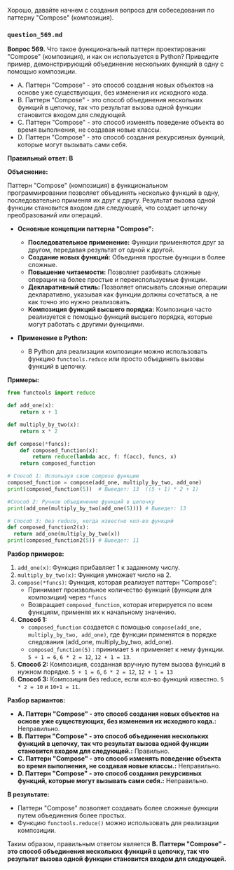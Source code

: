Хорошо, давайте начнем с создания вопроса для собеседования по паттерну "Compose" (композиция).

### `question_569.md`

**Вопрос 569.** Что такое функциональный паттерн проектирования "Compose" (композиция), и как он используется в Python? Приведите пример, демонстрирующий объединение нескольких функций в одну с помощью композиции.

-   A. Паттерн "Compose" - это способ создания новых объектов на основе уже существующих, без изменения их исходного кода.
-   B. Паттерн "Compose" - это способ объединения нескольких функций в цепочку, так что результат вызова одной функции становится входом для следующей.
-   C. Паттерн "Compose" - это способ изменять поведение объекта во время выполнения, не создавая новые классы.
-   D. Паттерн "Compose" - это способ создания рекурсивных функций, которые могут вызывать сами себя.

**Правильный ответ: B**

**Объяснение:**

Паттерн "Compose" (композиция) в функциональном программировании позволяет объединять несколько функций в одну, последовательно применяя их друг к другу. Результат вызова одной функции становится входом для следующей, что создает цепочку преобразований или операций.

*   **Основные концепции паттерна "Compose":**
    *   **Последовательное применение:** Функции применяются друг за другом, передавая результат от одной к другой.
    *   **Создание новых функций:** Объединяя простые функции в более сложные.
    *   **Повышение читаемости:** Позволяет разбивать сложные операции на более простые и переиспользуемые функции.
    *   **Декларативный стиль:** Позволяет описывать сложные операции декларативно, указывая как функции должны сочетаться, а не как точно это нужно реализовать.
    *  **Композиция функций высшего порядка:** Композиция часто реализуется с помощью функций высшего порядка, которые могут работать с другими функциями.

*   **Применение в Python:**
    *   В Python для реализации композиции можно использовать функцию `functools.reduce` или просто объединять вызовы функций в цепочку.

**Примеры:**

```python
from functools import reduce

def add_one(x):
    return x + 1

def multiply_by_two(x):
    return x * 2

def compose(*funcs):
    def composed_function(x):
        return reduce(lambda acc, f: f(acc), funcs, x)
    return composed_function

# Способ 1: Используя свою compose функцию
composed_function = compose(add_one, multiply_by_two, add_one)
print(composed_function(5))  # Выведет: 13  ((5 + 1) * 2 + 1)

#Способ 2: Ручное объединение функций в цепочку
print(add_one(multiply_by_two(add_one(5)))) # Выведет: 13

# Способ 3: без reduce, когда известно кол-во функций
def composed_function2(x):
  return add_one(multiply_by_two(x))
print(composed_function2(5)) # Выведет: 11
```

**Разбор примеров:**

1.  `add_one(x)`: Функция прибавляет 1 к заданному числу.
2.  `multiply_by_two(x)`: Функция умножает число на 2.
3.  `compose(*funcs)`: Функция, которая реализует паттерн "Compose":
    *   Принимает произвольное количество функций (функции для композиции) через `*funcs`
    *   Возвращает `composed_function`, которая итерируется по всем функциям, применяя их к начальному значению.
4.  **Способ 1:**
    *  `composed_function` создается с помощью `compose(add_one, multiply_by_two, add_one)`, где функции применятся в порядке следования (add_one, multiply_by_two, add_one).
    *  `composed_function(5)` : принимает `5` и применяет к нему функции.  `5 + 1 = 6`, `6 * 2 = 12`, `12 + 1 = 13`.
5. **Способ 2:**  Композиция, созданная вручную путем вызова функций в нужном порядке. `5 + 1 = 6`, `6 * 2 = 12`, `12 + 1 = 13`
6. **Способ 3:** Композиция без reduce, если кол-во функций известно. `5 * 2 = 10` и `10+1 = 11`.

**Разбор вариантов:**
*   **A. Паттерн "Compose" - это способ создания новых объектов на основе уже существующих, без изменения их исходного кода.:** Неправильно.
*   **B. Паттерн "Compose" - это способ объединения нескольких функций в цепочку, так что результат вызова одной функции становится входом для следующей.:** Правильно.
*   **C. Паттерн "Compose" - это способ изменять поведение объекта во время выполнения, не создавая новые классы.:** Неправильно.
*   **D. Паттерн "Compose" - это способ создания рекурсивных функций, которые могут вызывать сами себя.:** Неправильно.

**В результате:**
*  Паттерн "Compose" позволяет создавать более сложные функции путем объединения более простых.
*  Функцию `functools.reduce()` можно использовать для реализации композиции.

Таким образом, правильным ответом является **B. Паттерн "Compose" - это способ объединения нескольких функций в цепочку, так что результат вызова одной функции становится входом для следующей.**
